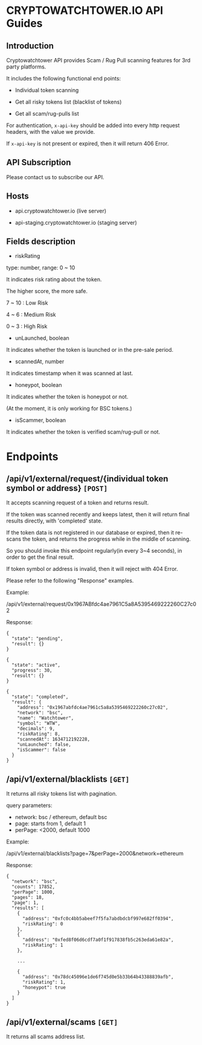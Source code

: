 # CRYPTOWATCHTOWER.IO API Guides

## Introduction

Cryptowatchtower API provides Scam / Rug Pull scanning features for 3rd party platforms.

It includes the following functional end points:

- Individual token scanning

- Get all risky tokens list (blacklist of tokens)

- Get all scam/rug-pulls list

For authentication, ```x-api-key``` should be added into every http request headers, with the value we provide.

If ```x-api-key``` is not present or expired, then it will return 406 Error.

## API Subscription

Please contact us to subscribe our API.

## Hosts

- api.cryptowatchtower.io (live server)

- api-staging.cryptowatchtower.io (staging server)

## Fields description

- riskRating

type: number, range: 0 ~ 10

It indicates risk rating about the token.

The higher score, the more safe.

7 ~ 10 : Low Risk

4 ~ 6 : Medium Risk

0 ~ 3 : High Risk

- unLaunched, boolean

It indicates whether the token is launched or in the pre-sale period.

- scannedAt, number

It indicates timestamp when it was scanned at last.

- honeypot, boolean

It indicates whether the token is honeypot or not.

(At the moment, it is only working for BSC tokens.)

- isScammer, boolean

It indicates whether the token is verified scam/rug-pull or not.

# Endpoints

## /api/v1/external/request/{individual token symbol or address} ```[POST]```

It accepts scanning request of a token and returns result.

If the token was scanned recently and keeps latest, then it will return final results directly, with 'completed' state.

If the token data is not registered in our database or expired, then it re-scans the token, and returns the progress while in the middle of scanning.

So you should invoke this endpoint regularly(in every 3~4 seconds), in order to get the final result.

If token symbol or address is invalid, then it will reject with 404 Error.

Please refer to the following "Response" examples.

Example:

/api/v1/external/request/0x1967ABfdc4ae7961C5a8A5395469222260C27c02

Response:

```
{
  "state": "pending",
  "result": {}
}
```

```
{
  "state": "active",
  "progress": 30,
  "result": {}
}
```

```
{
  "state": "completed",
  "result": {
    "address": "0x1967abfdc4ae7961c5a8a5395469222260c27c02",
    "network": "bsc",
    "name": "Watchtower",
    "symbol": "WTW",
    "decimals": 9,
    "riskRating": 8,
    "scannedAt": 1634712192228,
    "unLaunched": false,
    "isScammer": false
  }
}
```

## /api/v1/external/blacklists  ```[GET]```

It returns all risky tokens list with pagination.

query parameters: 

- network: bsc / ethereum, default bsc
- page: starts from 1, default 1
- perPage: <2000, default 1000

Example:

/api/v1/external/blacklists?page=7&perPage=2000&network=ethereum


Response: 

```
{
  "network": "bsc",
  "counts": 17852,
  "perPage": 1000,
  "pages": 18,
  "page": 1,
  "results": [
    {
      "address": "0xfc0c4bb5abeef7f5fa7abdbdcbf997e682ff0394",
      "riskRating": 0
    },
    {
      "address": "0xfed8f06d6cdf7a0f1f917838fb5c263eda61e82a",
      "riskRating": 1
    },

    ...
    
    {
      "address": "0x78dc45096e1de6f745d0e5b33b64b43388839afb",
      "riskRating": 1,
      "honeypot": true
    }
  ]
}
```


## /api/v1/external/scams ```[GET]```

It returns all scams address list.
